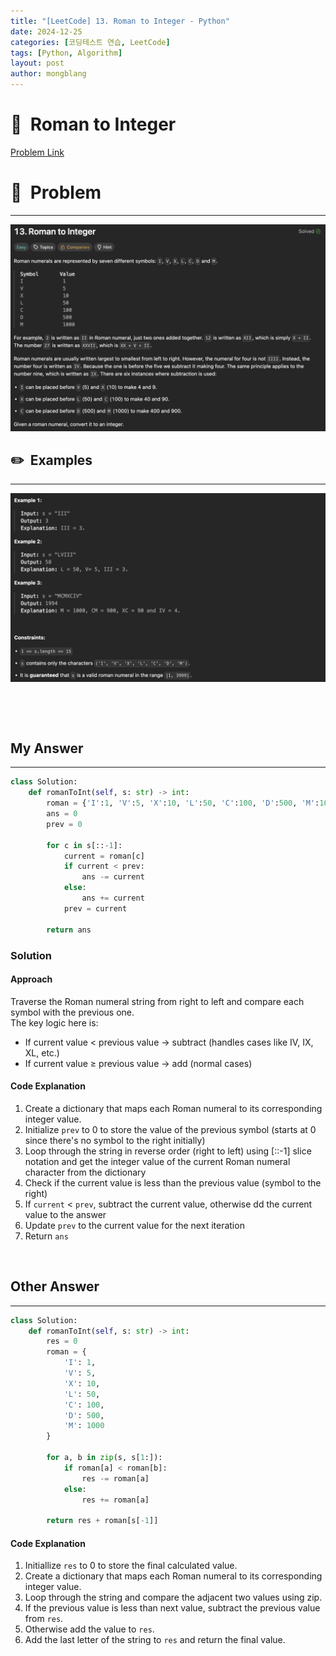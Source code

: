 ```yaml
---
title: "[LeetCode] 13. Roman to Integer - Python"
date: 2024-12-25 
categories: [코딩테스트 연습, LeetCode]
tags: [Python, Algorithm]
layout: post
author: mongblang
---
```


# 📌&nbsp; **Roman to Integer**
[Problem Link](https://leetcode.com/problems/roman-to-integer/description)  

# 📝&nbsp; **Problem**
---
![문제](/assets/img/codingtest-post-img/LC_roman-1.png)


## ✏️&nbsp; **Examples**
---
![예시](/assets/img/codingtest-post-img/LC_roman-2.png) 

&nbsp;  

&nbsp;   



## **My Answer**  
--- 

```python
class Solution:
    def romanToInt(self, s: str) -> int:
        roman = {'I':1, 'V':5, 'X':10, 'L':50, 'C':100, 'D':500, 'M':1000}
        ans = 0
        prev = 0

        for c in s[::-1]:
            current = roman[c]
            if current < prev:
                ans -= current
            else:
                ans += current
            prev = current 
        
        return ans
```

### **Solution**  

#### **Approach**
Traverse the Roman numeral string from right to left and compare each symbol with the previous one.  
The key logic here is:
- If current value < previous value → subtract (handles cases like IV, IX, XL, etc.)
- If current value ≥ previous value → add (normal cases) 

#### **Code Explanation**
1. Create a dictionary that maps each Roman numeral to its corresponding integer value.
2. Initialize `prev` to 0 to store the value of the previous symbol (starts at 0 since there's no symbol to the right initially)
3. Loop through the string in reverse order (right to left) using [::-1] slice notation and get the integer value of the current Roman numeral character from the dictionary
5. Check if the current value is less than the previous value (symbol to the right)
6. If `current` < `prev`, subtract the current value, otherwise dd the current value to the answer
7. Update `prev` to the current value for the next iteration
8. Return `ans`

&nbsp;  


## **Other Answer**
---

```python  
class Solution:
    def romanToInt(self, s: str) -> int:
        res = 0
        roman = {
            'I': 1,
            'V': 5,
            'X': 10,
            'L': 50,
            'C': 100,
            'D': 500,
            'M': 1000
        }

        for a, b in zip(s, s[1:]):
            if roman[a] < roman[b]:
                res -= roman[a]
            else:
                res += roman[a]

        return res + roman[s[-1]] 
```

#### **Code Explanation**  
1. Initiallize `res` to 0 to store the final calculated value.
2. Create a dictionary that maps each Roman numeral to its corresponding integer value. 
3. Loop through the string and compare the adjacent two values using zip. 
4. If the previous value is less than next value, subtract the previous value from `res`. 
5. Otherwise add the value to `res`. 
6. Add the last letter of the string to `res` and return the final value. 

&nbsp;   
&nbsp;  


